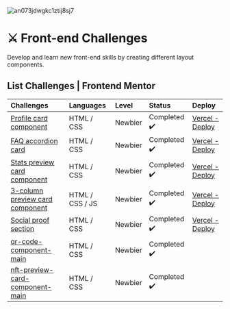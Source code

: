 ![an073jdwgkc1ztij8sj7](https://user-images.githubusercontent.com/64128375/108077545-64be8e00-704b-11eb-870e-93decc671978.jpg)

# ⚔ Front-end Challenges

Develop and learn new front-end skills by creating different layout components.


## List Challenges | Frontend Mentor

| Challenges                                                                                                        | Languages      | Level   | Status                                                                              | Deploy                                                                                                   |
|:------------------------------------------------------------------------------------------------------------------|:---------------|:--------|:------------------------------------------------------------------------------------|:---------------------------------------------------------------------------------------------------------|
| [Profile card component](https://github.com/danieln18/challenges_front-end/tree/main/Frontend-mentor/profile-card-component-main) | HTML / CSS     | Newbier | Completed :heavy_check_mark: | [Vercel - Deploy](https://profile-card-component-psi-six.vercel.app/) |
| [FAQ accordion card](https://github.com/danieln18/challenges_front-end/tree/main/Frontend-mentor/faq-accordion-card-main) | HTML / CSS     | Newbier | Completed :heavy_check_mark: | [Vercel - Deploy](https://faq-accordion-card-beta-lime.vercel.app/) |
| [Stats preview card component](https://github.com/danieln18/challenges_front-end/tree/main/Frontend-mentor/stats-preview-card-component-main) | HTML / CSS     | Newbier | Completed :heavy_check_mark: | [Vercel - Deploy](https://stats-preview-card-component-main-pearl-pi.vercel.app/) |
| [3-column preview card component](https://github.com/danieln18/challenges_front-end/tree/main/Frontend-mentor/3-column-preview-card-component-main) | HTML / CSS / JS    | Newbier | Completed :heavy_check_mark: | [Vercel - Deploy](https://challenges-front-end.vercel.app/) |
| [Social proof section](https://github.com/danieln18/challenges_front-end/tree/main/Frontend-mentor/social-proof-section-master) | HTML / CSS     | Newbier | Completed :heavy_check_mark: | [Vercel - Deploy](https://social-proof-section-master-five-fawn.vercel.app/) |
| [qr-code-component-main](https://github.com/danieln18/challenges_front-end/tree/main/Frontend-mentor/qr-code-component-main) | HTML / CSS     | Newbier | Completed :heavy_check_mark: |  |
| [nft-preview-card-component-main](https://github.com/danieln18/challenges_front-end/tree/main/Frontend-mentor/nft-preview-card-component-main) | HTML / CSS     | Newbier | Completed :heavy_check_mark: |  |

